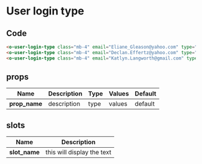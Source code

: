 # User login type

<Demo componentName="examples-user-login-type-doc" />

## Code
```html
<o-user-login-type class="mb-4" email="Eliane_Gleason@yahoo.com" type="email" />
<o-user-login-type class="mb-4" email="Declan.Effertz@yahoo.com" type="facebook" />
<o-user-login-type class="mb-4" email="Katlyn.Langworth@gmail.com" type="google" />
```

## props

|Name|Description|Type|Values|Default|
|---|---|---|---|---|
|**prop_name**|description|type|values|default|

## slots

|Name|Description|
|---|---|
|**slot_name**|this will display the text|

<portal-target name="octo-modals" transition="o-modal-transition" multiple />
<portal-target name="octo-datepicker" />